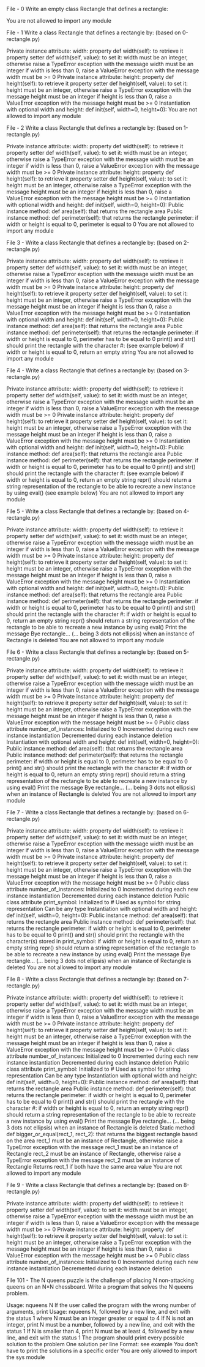File - 0 Write an empty class Rectangle that defines a rectangle:

You are not allowed to import any module

File - 1 Write a class Rectangle that defines a rectangle by: (based on 0-rectangle.py)

Private instance attribute: width: property def width(self): to retrieve it property setter def width(self, value): to set it: width must be an integer, otherwise raise a TypeError exception with the message width must be an integer if width is less than 0, raise a ValueError exception with the message width must be >= 0 Private instance attribute: height: property def height(self): to retrieve it property setter def height(self, value): to set it: height must be an integer, otherwise raise a TypeError exception with the message height must be an integer if height is less than 0, raise a ValueError exception with the message height must be >= 0 Instantiation with optional width and height: def init(self, width=0, height=0): You are not allowed to import any module

File - 2 Write a class Rectangle that defines a rectangle by: (based on 1-rectangle.py)

Private instance attribute: width: property def width(self): to retrieve it property setter def width(self, value): to set it: width must be an integer, otherwise raise a TypeError exception with the message width must be an integer if width is less than 0, raise a ValueError exception with the message width must be >= 0 Private instance attribute: height: property def height(self): to retrieve it property setter def height(self, value): to set it: height must be an integer, otherwise raise a TypeError exception with the message height must be an integer if height is less than 0, raise a ValueError exception with the message height must be >= 0 Instantiation with optional width and height: def init(self, width=0, height=0): Public instance method: def area(self): that returns the rectangle area Public instance method: def perimeter(self): that returns the rectangle perimeter: if width or height is equal to 0, perimeter is equal to 0 You are not allowed to import any module

File 3 - Write a class Rectangle that defines a rectangle by: (based on 2-rectangle.py)

Private instance attribute: width: property def width(self): to retrieve it property setter def width(self, value): to set it: width must be an integer, otherwise raise a TypeError exception with the message width must be an integer if width is less than 0, raise a ValueError exception with the message width must be >= 0 Private instance attribute: height: property def height(self): to retrieve it property setter def height(self, value): to set it: height must be an integer, otherwise raise a TypeError exception with the message height must be an integer if height is less than 0, raise a ValueError exception with the message height must be >= 0 Instantiation with optional width and height: def init(self, width=0, height=0): Public instance method: def area(self): that returns the rectangle area Public instance method: def perimeter(self): that returns the rectangle perimeter: if width or height is equal to 0, perimeter has to be equal to 0 print() and str() should print the rectangle with the character #: (see example below) if width or height is equal to 0, return an empty string You are not allowed to import any module

File 4 - Write a class Rectangle that defines a rectangle by: (based on 3-rectangle.py)

Private instance attribute: width: property def width(self): to retrieve it property setter def width(self, value): to set it: width must be an integer, otherwise raise a TypeError exception with the message width must be an integer if width is less than 0, raise a ValueError exception with the message width must be >= 0 Private instance attribute: height: property def height(self): to retrieve it property setter def height(self, value): to set it: height must be an integer, otherwise raise a TypeError exception with the message height must be an integer if height is less than 0, raise a ValueError exception with the message height must be >= 0 Instantiation with optional width and height: def init(self, width=0, height=0): Public instance method: def area(self): that returns the rectangle area Public instance method: def perimeter(self): that returns the rectangle perimeter: if width or height is equal to 0, perimeter has to be equal to 0 print() and str() should print the rectangle with the character #: (see example below) if width or height is equal to 0, return an empty string repr() should return a string representation of the rectangle to be able to recreate a new instance by using eval() (see example below) You are not allowed to import any module

File 5 - Write a class Rectangle that defines a rectangle by: (based on 4-rectangle.py)

Private instance attribute: width: property def width(self): to retrieve it property setter def width(self, value): to set it: width must be an integer, otherwise raise a TypeError exception with the message width must be an integer if width is less than 0, raise a ValueError exception with the message width must be >= 0 Private instance attribute: height: property def height(self): to retrieve it property setter def height(self, value): to set it: height must be an integer, otherwise raise a TypeError exception with the message height must be an integer if height is less than 0, raise a ValueError exception with the message height must be >= 0 Instantiation with optional width and height: def init(self, width=0, height=0): Public instance method: def area(self): that returns the rectangle area Public instance method: def perimeter(self): that returns the rectangle perimeter: if width or height is equal to 0, perimeter has to be equal to 0 print() and str() should print the rectangle with the character #: if width or height is equal to 0, return an empty string repr() should return a string representation of the rectangle to be able to recreate a new instance by using eval() Print the message Bye rectangle... (... being 3 dots not ellipsis) when an instance of Rectangle is deleted You are not allowed to import any module

File 6 - Write a class Rectangle that defines a rectangle by: (based on 5-rectangle.py)

Private instance attribute: width: property def width(self): to retrieve it property setter def width(self, value): to set it: width must be an integer, otherwise raise a TypeError exception with the message width must be an integer if width is less than 0, raise a ValueError exception with the message width must be >= 0 Private instance attribute: height: property def height(self): to retrieve it property setter def height(self, value): to set it: height must be an integer, otherwise raise a TypeError exception with the message height must be an integer if height is less than 0, raise a ValueError exception with the message height must be >= 0 Public class attribute number_of_instances: Initialized to 0 Incremented during each new instance instantiation Decremented during each instance deletion Instantiation with optional width and height: def init(self, width=0, height=0): Public instance method: def area(self): that returns the rectangle area Public instance method: def perimeter(self): that returns the rectangle perimeter: if width or height is equal to 0, perimeter has to be equal to 0 print() and str() should print the rectangle with the character #: if width or height is equal to 0, return an empty string repr() should return a string representation of the rectangle to be able to recreate a new instance by using eval() Print the message Bye rectangle... (... being 3 dots not ellipsis) when an instance of Rectangle is deleted You are not allowed to import any module

File 7 - Write a class Rectangle that defines a rectangle by: (based on 6-rectangle.py)

Private instance attribute: width: property def width(self): to retrieve it property setter def width(self, value): to set it: width must be an integer, otherwise raise a TypeError exception with the message width must be an integer if width is less than 0, raise a ValueError exception with the message width must be >= 0 Private instance attribute: height: property def height(self): to retrieve it property setter def height(self, value): to set it: height must be an integer, otherwise raise a TypeError exception with the message height must be an integer if height is less than 0, raise a ValueError exception with the message height must be >= 0 Public class attribute number_of_instances: Initialized to 0 Incremented during each new instance instantiation Decremented during each instance deletion Public class attribute print_symbol: Initialized to # Used as symbol for string representation Can be any type Instantiation with optional width and height: def init(self, width=0, height=0): Public instance method: def area(self): that returns the rectangle area Public instance method: def perimeter(self): that returns the rectangle perimeter: if width or height is equal to 0, perimeter has to be equal to 0 print() and str() should print the rectangle with the character(s) stored in print_symbol: if width or height is equal to 0, return an empty string repr() should return a string representation of the rectangle to be able to recreate a new instance by using eval() Print the message Bye rectangle... (... being 3 dots not ellipsis) when an instance of Rectangle is deleted You are not allowed to import any module

File 8 - Write a class Rectangle that defines a rectangle by: (based on 7-rectangle.py)

Private instance attribute: width: property def width(self): to retrieve it property setter def width(self, value): to set it: width must be an integer, otherwise raise a TypeError exception with the message width must be an integer if width is less than 0, raise a ValueError exception with the message width must be >= 0 Private instance attribute: height: property def height(self): to retrieve it property setter def height(self, value): to set it: height must be an integer, otherwise raise a TypeError exception with the message height must be an integer if height is less than 0, raise a ValueError exception with the message height must be >= 0 Public class attribute number_of_instances: Initialized to 0 Incremented during each new instance instantiation Decremented during each instance deletion Public class attribute print_symbol: Initialized to # Used as symbol for string representation Can be any type Instantiation with optional width and height: def init(self, width=0, height=0): Public instance method: def area(self): that returns the rectangle area Public instance method: def perimeter(self): that returns the rectangle perimeter: if width or height is equal to 0, perimeter has to be equal to 0 print() and str() should print the rectangle with the character #: if width or height is equal to 0, return an empty string repr() should return a string representation of the rectangle to be able to recreate a new instance by using eval() Print the message Bye rectangle... (... being 3 dots not ellipsis) when an instance of Rectangle is deleted Static method def bigger_or_equal(rect_1, rect_2): that returns the biggest rectangle based on the area rect_1 must be an instance of Rectangle, otherwise raise a TypeError exception with the message rect_1 must be an instance of Rectangle rect_2 must be an instance of Rectangle, otherwise raise a TypeError exception with the message rect_2 must be an instance of Rectangle Returns rect_1 if both have the same area value You are not allowed to import any module

File 9 - Write a class Rectangle that defines a rectangle by: (based on 8-rectangle.py)

Private instance attribute: width: property def width(self): to retrieve it property setter def width(self, value): to set it: width must be an integer, otherwise raise a TypeError exception with the message width must be an integer if width is less than 0, raise a ValueError exception with the message width must be >= 0 Private instance attribute: height: property def height(self): to retrieve it property setter def height(self, value): to set it: height must be an integer, otherwise raise a TypeError exception with the message height must be an integer if height is less than 0, raise a ValueError exception with the message height must be >= 0 Public class attribute number_of_instances: Initialized to 0 Incremented during each new instance instantiation Decremented during each instance deletion

File 101 - The N queens puzzle is the challenge of placing N non-attacking queens on an N×N chessboard. Write a program that solves the N queens problem.

Usage: nqueens N If the user called the program with the wrong number of arguments, print Usage: nqueens N, followed by a new line, and exit with the status 1 where N must be an integer greater or equal to 4 If N is not an integer, print N must be a number, followed by a new line, and exit with the status 1 If N is smaller than 4, print N must be at least 4, followed by a new line, and exit with the status 1 The program should print every possible solution to the problem One solution per line Format: see example You don’t have to print the solutions in a specific order You are only allowed to import the sys module
